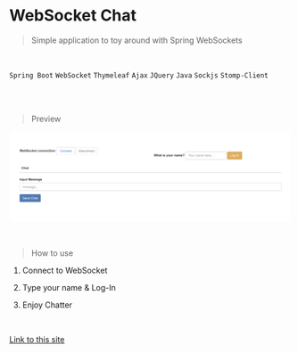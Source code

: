 # WebSocket Chat

> Simple application to toy around with Spring WebSockets

<br/>

`Spring Boot`   `WebSocket`   `Thymeleaf`    `Ajax`   `JQuery`   `Java`  `Sockjs`  `Stomp-Client`  



<br/>

<br/>



> Preview

![websocket-chat](websocket-chat.png)

<br/>



> How to use

1. Connect to WebSocket

2. Type your name & Log-In

3. Enjoy Chatter 


<br/>

[Link to this site](/chat-app/src/main/resources/templates/index.html)
